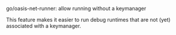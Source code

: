 go/oasis-net-runner: allow running without a keymanager

This feature makes it easier to run debug runtimes that are not (yet)
associated with a keymanager.
